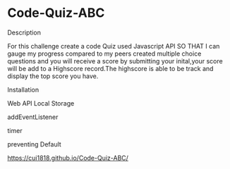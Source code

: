 # Code-Quiz-ABC

Description

For this challenge create a code Quiz used Javascript API SO THAT I can gauge my progress compared to my peers
created multiple choice questions and you will receive a score by submitting 
your inital,your score will be add to a Highscore record.The highscore is able to be track and display the top score you have.

Installation

Web API Local Storage

addEventListener

timer 

preventing Default

https://cui1818.github.io/Code-Quiz-ABC/

